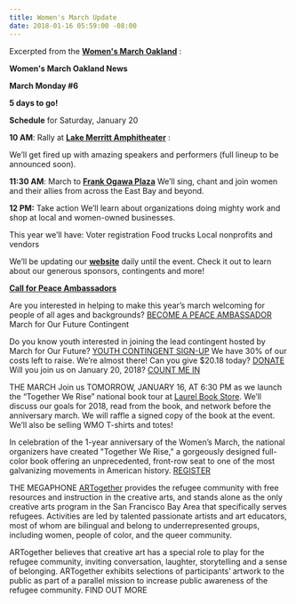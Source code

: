 ```yaml
---
title: Women's March Update
date: 2018-01-16 05:59:00 -08:00
---
```


Excerpted from the [**Women's March Oakland**](https://womensmarchoakland.org/) :
 
 [](http://bayareamarchforourfuture.weebly.com/)
**Women's March Oakland News**

**March Monday #6**

**5 days to go!**


**Schedule** for Saturday, January 20

**10 AM**: Rally at [**Lake Merritt Amphitheater**](https://www.google.com/maps/place/Lake+Merritt+Amphitheater/@37.7990182,-122.2628975,17z/data=!3m1!4b1!4m5!3m4!1s0x808f873433e19613:0x42896152be34d0d4!8m2!3d37.7990182!4d-122.2607088) :
  
We’ll get fired up with amazing speakers and performers
(full lineup to be announced soon).

**11:30 AM**: March to [**Frank Ogawa Plaza**](http://www2.oaklandnet.com/ContactUs/index.htm)
We’ll sing, chant and join women and their allies
from across the East Bay and beyond.

**12 PM:** Take action
We’ll learn about organizations doing mighty work
and shop at local and women-owned businesses.

This year we’ll have:
Voter registration
Food trucks
Local nonprofits and vendors

We’ll be updating our [**website**](https://womensmarchoakland.org/) daily until the event.
Check it out to learn about our generous sponsors, contingents and more!


**[Call for Peace Ambassadors](https://www.eventbrite.com/e/wmo-peace-ambassador-training-tickets-41689734117)**

Are you interested in helping to make this year’s march
welcoming for people of all ages and backgrounds?
[BECOME A PEACE AMBASSADOR](https://www.eventbrite.com/e/wmo-peace-ambassador-training-tickets-41689734117)
March for Our Future Contingent

Do you know youth interested in joining the lead contingent
hosted by March for Our Future?
[YOUTH CONTINGENT SIGN-UP](http://bayareamarchforourfuture.weebly.com/march-with-us.html)
We have 30% of our costs left to raise. We’re almost there!
Can you give $20.18 today?
[DONATE](https://www.flipcause.com/secure/cause_pdetails/MjUxMjI=)
Will you join us on January 20, 2018?
[COUNT ME IN](https://www.eventbrite.com/e/womens-march-oakland-2018-tickets-39573397096)

THE MARCH
Join us TOMORROW, JANUARY 16, AT 6:30 PM as we launch the “Together We Rise” national book tour at [Laurel Book Store](http://www.laurelbookstore.com/). We’ll discuss our goals for 2018, read from the book, and network before the anniversary march. We will raffle a signed copy of the book at the event. We’ll also be selling WMO T-shirts and totes!

In celebration of the 1-year anniversary of the Women’s March, the national organizers have created "Together We Rise," a gorgeously designed full-color book offering an unprecedented, front-row seat to one of the most galvanizing movements in American history.
[REGISTER](https://www.eventbrite.com/e/together-we-rise-oakland-book-release-party-tickets-41594376901) 

THE MEGAPHONE
[ARTogether](https://www.instagram.com/projectartogether/) provides the refugee community with free resources and instruction in the creative arts, and stands alone as the only creative arts program in the San Francisco Bay Area that specifically serves refugees. Activities are led by talented passionate artists and art educators, most of whom are bilingual and belong to underrepresented groups, including women, people of color, and the queer community.

ARTogether believes that creative art has a special role to play for the refugee community, inviting conversation, laughter, storytelling and a sense of belonging. ARTogether exhibits selections of participants’ artwork to the public as part of a parallel mission to increase public awareness of the refugee community.
FIND OUT MORE


